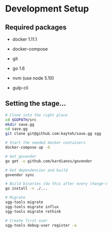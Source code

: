 # Development Setup

## Required packages

- docker 1.11.1

- docker-compose

- git

- go 1.6

- nvm (use node 5.10)

- gulp-cli


## Setting the stage...

```bash
# Clone into the right place
cd $GOPATH/src
mkdir save.gg
cd save.gg
git clone git@github.com:kayteh/save.gg sgg

# Start the needed docker containers
docker-compose up -d

# Get govendor
go get -u github.com/kardianos/govendor

# Get dependencies and build
govendor sync

# Build binaries (do this after every change~)
go install -v ./... 

# Migrate
sgg-tools migrate
sgg-tools migrate influx
sgg-tools migrate rethink

# Create first user
sgg-tools debug-user register -a
```
